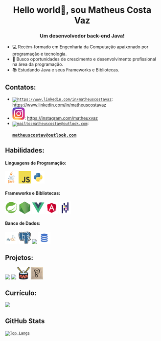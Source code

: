 <h1 align="center">Hello world👋, sou Matheus Costa Vaz</h1>
<h3 align="center">Um desenvolvedor back-end Java!</h3>

- 💻 Recém-formado em Engenharia da Computação apaixonado por programação e tecnologia.
- 🚀 Busco oportunidades de crescimento e desenvolvimento profissional na área da programação.
- 📚 Estudando Java e seus Frameworks e Bibliotecas.

<h2 align="left">Contatos:</h2>
<p align="left">

 - <code><a href="https://www.linkedin.com/in/matheuscostavaz" target="blank"><img height="40" src="https://raw.githubusercontent.com/rahuldkjain/github-profile-readme-generator/master/src/images/icons/Social/linked-in-alt.svg" alt="https://www.linkedin.com/in/matheuscostavaz"/></a></code>: 
https://www.linkedin.com/in/matheuscostavaz 
 - <code><a href="https://instagram.com/matheuxvaz" target="blank"><img  height="40" src="https://raw.githubusercontent.com/github/explore/06c46459e7947c8a25f72798af696d66e202ac39/topics/instagram/instagram.png" alt="matheuxvaz" /></a></code>: https://instagram.com/matheuxvaz
 - <code><a href="mailto:matheuscostav@outlook.com" target="blank"><img  height="40" src="https://cdn-icons-png.flaticon.com/512/7718/7718904.png" alt="mailto:matheuscostav@outlook.com" /></a></code>: <code><h3>matheuscostav@outlook.com</h3></code>
</p>

<h2 align="left">Habilidades:</h2>
<p align="left">
  <h4 align="left">Linguagens de Programação:</h4> 
  <code><a href="https://www.java.com" target="blank"><img height="40" src="https://raw.githubusercontent.com/github/explore/5b3600551e122a3277c2c5368af2ad5725ffa9a1/topics/java/java.png"></a></code>
  <code><a href="https://developer.mozilla.org/en-US/docs/Web/JavaScript" target="blank"><img height="40" src="https://raw.githubusercontent.com/github/explore/80688e429a7d4ef2fca1e82350fe8e3517d3494d/topics/javascript/javascript.png"></a></code>
  <code><a href="https://www.python.org/" target="blank"><img height="40" src="https://raw.githubusercontent.com/github/explore/80688e429a7d4ef2fca1e82350fe8e3517d3494d/topics/python/python.png"></a></code>  

  <h4 align="left">Frameworks e Bibliotecas:</h4> 
  <code><a href="https://spring.io/" target="blank"><img height="40" src="https://raw.githubusercontent.com/github/explore/80688e429a7d4ef2fca1e82350fe8e3517d3494d/topics/spring-boot/spring-boot.png"></a></code>
  <code><a href="https://nodejs.org/en" target="blank"><img height="40" src="https://raw.githubusercontent.com/github/explore/80688e429a7d4ef2fca1e82350fe8e3517d3494d/topics/nodejs/nodejs.png"></a></code>
  <code><a href="https://vuejs.org/" target="blank"><img height="40" src="https://raw.githubusercontent.com/github/explore/80688e429a7d4ef2fca1e82350fe8e3517d3494d/topics/vue/vue.png"></a></code>
  <code><a href="https://angular.io/" target="blank"><img height="40" src="https://raw.githubusercontent.com/github/explore/80688e429a7d4ef2fca1e82350fe8e3517d3494d/topics/angular/angular.png"></a></code>
  <code><a href="https://pandas.pydata.org/" target="blank"><img height="40" src="https://raw.githubusercontent.com/devicons/devicon/2ae2a900d2f041da66e950e4d48052658d850630/icons/pandas/pandas-original.svg"></a></code>  

  <h4 align="left">Banco de Dados:</h4> 
  <code><a href="https://www.mysql.com/" target="blank"><img height="40" src="https://raw.githubusercontent.com/github/explore/80688e429a7d4ef2fca1e82350fe8e3517d3494d/topics/mysql/mysql.png"></a></code>
  <code><a href="https://www.postgresql.org/" target="blank"><img height="40" src="https://raw.githubusercontent.com/github/explore/80688e429a7d4ef2fca1e82350fe8e3517d3494d/topics/postgresql/postgresql.png"></a></code>
  <code><a href="https://www.microsoft.com/pt-br/sql-server" target="blank"><img height="40" src="https://www.svgrepo.com/show/303229/microsoft-sql-server-logo.svg"></a></code>
  <code><img height="40" src="https://raw.githubusercontent.com/github/explore/80688e429a7d4ef2fca1e82350fe8e3517d3494d/topics/sql/sql.png"></code>
</p>

<h2 align="left">Projetos:</h2>
<code><a href="https://deliciasroyal.matheuscostav.vercel.app/" target="blank"><img height="40" src="https://github.com/MatheusCostaVaz/front-delicias-royal/blob/main/imagens/logo.png?raw=true"></a></code>
<code><a href="https://fokus.matheuscostav.vercel.app/" target="blank"><img height="40" src="https://raw.githubusercontent.com/MatheusCostaVaz/foco/main/imagens/favicon.ico"></a></code>
<code><a href="https://bateria.matheuscostav.vercel.app/" target="blank"><img height="40" src="https://github.com/MatheusCostaVaz/bateria/blob/main/images/bateria.png?raw=true"></a></code>
<code><a href="https://numerosecreto.matheuscostav.vercel.app/" target="blank"><img height="40" src="https://github.com/MatheusCostaVaz/numero-secreto/blob/main/imagens/icon.png?raw=true"></a></code>

<h2 align="left">Currículo:</h2>
<code><a href="https://uniceuma-my.sharepoint.com/:b:/g/personal/matheus92274_ceuma_com_br/ESj-TLI7pjZPhYdpksC8v80Bj4J0PFMIZVU5eoYs3d7kmA?e=lLrqla" target="blank"><img height="40" src="https://static-00.iconduck.com/assets.00/resume-icon-2048x2048-jdk3bnyx.png"></a></code>

<h2>GitHub Stats</h2>

<code>[![Top Langs](https://github-readme-stats.vercel.app/api/top-langs/?username=MatheusCostaVaz&theme=dark&hide_border=false)](https://github.com/anuraghazra/github-readme-stats)</code>

